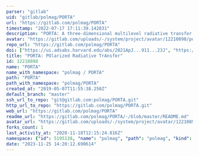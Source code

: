 ```yaml
---
parser: "gitlab"
uid: "gitlab/polmag/PORTA"
url: "https://gitlab.com/polmag/PORTA"
timestamp: "2022-07-17 17:11:39.142831"
description: "PORTA: A three-dimensional multilevel radiative transfer code for modeling the intensity and polarization of spectral lines with massively parallel computers"
avatar: "https://gitlab.com/uploads/-/system/project/avatar/12210898/porta-logo-bw.png"
repo_url: "https://gitlab.com/polmag/PORTA"
doi: ["https://ui.adsabs.harvard.edu/abs/2021ApJ...911...23J", "https://ui.adsabs.harvard.edu/abs/2013A%26A...557A.143S", "https://ui.adsabs.harvard.edu/abs/2021ascl.soft06037S/abstract"]
title: "PORTA: POlarized Radiative TrAnsfer"
id: 12210898
name: "PORTA"
name_with_namespace: "polmag / PORTA"
path: "PORTA"
path_with_namespace: "polmag/PORTA"
created_at: "2019-05-07T11:55:38.250Z"
default_branch: "master"
ssh_url_to_repo: "git@gitlab.com:polmag/PORTA.git"
http_url_to_repo: "https://gitlab.com/polmag/PORTA.git"
web_url: "https://gitlab.com/polmag/PORTA"
readme_url: "https://gitlab.com/polmag/PORTA/-/blob/master/README.md"
avatar_url: "https://gitlab.com/uploads/-/system/project/avatar/12210898/porta-logo-bw.png"
forks_count: 1
last_activity_at: "2020-11-18T12:15:24.816Z"
namespace: {"id": 5195138, "name": "polmag", "path": "polmag", "kind": "group", "full_path": "polmag", "parent_id": null, "avatar_url": "/uploads/-/system/group/avatar/5195138/POLMAG_COMPACTO_COLOR_NEGRO.png", "web_url": "https://gitlab.com/groups/polmag"}
date: "2023-11-25 14:20:12.690614"
---
```

